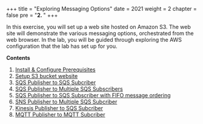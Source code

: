 +++
title = "Exploring Messaging Options"
date = 2021
weight = 2
chapter = false
pre = "<b>2. </b>"
+++

In this exercise, you will set up a web site hosted on Amazon S3. The web site will demonstrate the various messaging options, orchestrated from the web browser. In the lab, you will be guided through exploring the AWS configuration that the lab has set up for you.

**Contents**
1. [Install & Configure Prerequisites](../2-messaging-options/1-prerequisites/)
2. [Setup S3 bucket website](../2-messaging-options/)
3. [SQS Publisher to SQS Subcriber](../2-messaging-options/3-sqs-pub-sub/)
4. [SQS Publisher to Multiple SQS Subscribers](../2-messaging-options/4-sqs-pub-subs/)
5. [SQS Publisher to SQS Subscriber with FIFO message ordering](../2-messaging-options/5-sqs-pub-sub-fifo/)
6. [SNS Publisher to Multiple SQS Subcriber](../2-messaging-options/6-sns-pub-subs/)
7. [Kinesis Publisher to SQS Subcriber](../2-messaging-options/7-kinesis-pub-sqs-sub/)
8. [MQTT Publisher to MQTT Subcriber](../2-messaging-options/8-mqtt-pub-sub/)